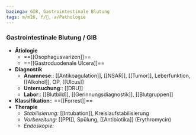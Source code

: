```yaml
---
bazinga: GIB, Gastrointestinale Blutung
tags: m/m26, f/💩, a/Pathologie
---
```

### Gastrointestinale Blutung / GIB
- **Ätiologie**
	- ==[[Ösophagusvarizen]]==
	- ==[[Gastroduodenale Ulcera]]==
- **Diagnostik**
	- **Anamnese**:: [[Antikoagulation]], [[NSAR]], [[Tumor]], Leberfunktion, [[Alkohol]], OP, [[Ulcus]]
	- **Untersuchung**:: [[DRU]]
	- **Labor**:: [[Blutbild]], [[Gerinnungsdiagnostik]], [[Blutgruppen]]
- **Klassifikation**:: ==[[Forrest]]==
- **Therapie**
	- *Stabilisierung:* [[Intubation]], Kreislaufstabilisierung
	- *Vorbereitung:* [[PPI]], Spülung, [[Antibiotika]] (Erythromycin)
	- *Endoskopie:* 